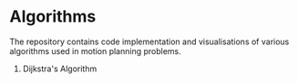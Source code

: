 # Algorithms
The repository contains code implementation and visualisations of various algorithms used in motion planning problems.

1. Dijkstra's Algorithm
